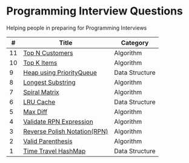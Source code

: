 Programming Interview Questions
===============================
Helping people in preparing for Programming Interviews

|#|Title|Category|
|---|-----|---------|
|11|[Top N Customers](./src/algorithms/topNcustomers)|Algorithm|
|10|[Top K Items](./src/algorithms/topk)|Algorithm|
|9|[Heap using PriorityQueue](./src/datastructures/heapusingqueue)|Data Structure|
|8|[Longest Substring](./src/algorithms/longestsubstr)|Algorithm|
|7|[Spiral Matrix](./src/algorithms/spiralmatrix)|Algorithm|
|6|[LRU Cache](./src/datastructures/lrucache)|Data Structure|
|5|[Max Diff](./src/algorithms/maxdiff)|Algorithm|
|4|[Validate RPN Expression](./src/algorithms/validateRPN)|Algorithm|
|3|[Reverse Polish Notation(RPN)](./src/algorithms/rpn)|Algorithm|
|2|[Valid Parenthesis](./src/algorithms/validparenthesis)|Algorithm|
|1|[Time Travel HashMap](./src/datastructures/timetravelmap)|Data Structure|
